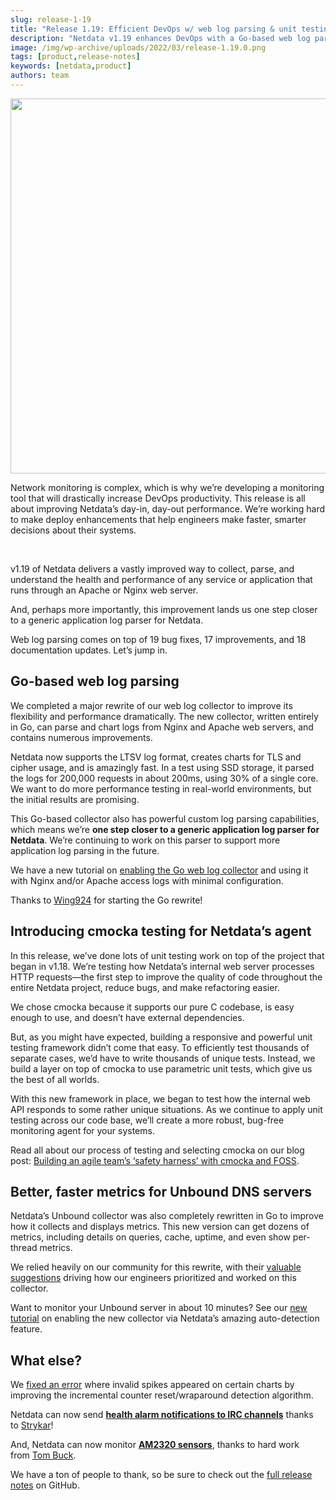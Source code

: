 ```yaml
---
slug: release-1-19
title: "Release 1.19: Efficient DevOps w/ web log parsing & unit testing"
description: "Netdata v1.19 enhances DevOps with a Go-based web log parser, cmocka testing for the agent, and an improved Unbound DNS server collector. Learn more today!"
image: /img/wp-archive/uploads/2022/03/release-1.19.0.png
tags: [product,release-notes]
keywords: [netdata,product]
authors: team
---
```


<!--truncate-->

<img class="alignnone size-full wp-image-16837" src="/img/wp-archive/uploads/2022/03/release-1.19.0.png" alt="" width="1200" height="600" />

Network monitoring is complex, which is why we’re developing a monitoring tool that will drastically increase DevOps productivity. This release is all about improving Netdata’s day-in, day-out performance. We’re working hard to make deploy enhancements that help engineers make faster, smarter decisions about their systems.

&nbsp;

v1.19 of Netdata delivers a vastly improved way to collect, parse, and understand the health and performance of any service or application that runs through an Apache or Nginx web server.

And, perhaps more importantly, this improvement lands us one step closer to a generic application log parser for Netdata.

Web log parsing comes on top of 19 bug fixes, 17 improvements, and 18 documentation updates. Let’s jump in.
<h2>Go-based web log parsing</h2>
We completed a major rewrite of our web log collector to improve its flexibility and performance dramatically. The new collector, written entirely in Go, can parse and chart logs from Nginx and Apache web servers, and contains numerous improvements.

Netdata now supports the LTSV log format, creates charts for TLS and cipher usage, and is amazingly fast. In a test using SSD storage, it parsed the logs for 200,000 requests in about 200ms, using 30% of a single core. We want to do more performance testing in real-world environments, but the initial results are promising.

This Go-based collector also has powerful custom log parsing capabilities, which means we’re <strong>one step closer to a generic application log parser for Netdata</strong>. We’re continuing to work on this parser to support more application log parsing in the future.

We have a new tutorial on <a href="https://learn.netdata.cloud/docs/agent/tutorials/collect-apache-nginx-web-logs/">enabling the Go web log collector</a> and using it with Nginx and/or Apache access logs with minimal configuration.

Thanks to <a href="https://github.com/Wing924">Wing924</a> for starting the Go rewrite!
<h2>Introducing cmocka testing for Netdata’s agent</h2>
In this release, we’ve done lots of unit testing work on top of the project that began in v1.18. We’re testing how Netdata’s internal web server processes HTTP requests—the first step to improve the quality of code throughout the entire Netdata project, reduce bugs, and make refactoring easier.

We chose cmocka because it supports our pure C codebase, is easy enough to use, and doesn’t have external dependencies.

But, as you might have expected, building a responsive and powerful unit testing framework didn’t come that easy. To efficiently test thousands of separate cases, we’d have to write thousands of unique tests. Instead, we build a layer on top of cmocka to use parametric unit tests, which give us the best of all worlds.

With this new framework in place, we began to test how the internal web API responds to some rather unique situations. As we continue to apply unit testing across our code base, we’ll create a more robust, bug-free monitoring agent for your systems.

Read all about our process of testing and selecting cmocka on our blog post: <a href="https://staging-www.netdata.cloud/blog/product/agile-team-cmocka-foss/">Building an agile team’s ‘safety harness’ with cmocka and FOSS</a>.
<h2>Better, faster metrics for Unbound DNS servers</h2>
Netdata’s Unbound collector was also completely rewritten in Go to improve how it collects and displays metrics. This new version can get dozens of metrics, including details on queries, cache, uptime, and even show per-thread metrics.

We relied heavily on our community for this rewrite, with their <a href="https://github.com/netdata/netdata/issues/7124">valuable suggestions</a> driving how our engineers prioritized and worked on this
collector.

Want to monitor your Unbound server in about 10 minutes? See our <a href="https://learn.netdata.cloud/docs/agent/tutorials/collect-unbound-metrics/">new tutorial</a> on enabling the new collector via Netdata’s amazing auto-detection feature.
<h2>What else?</h2>
We <a href="https://github.com/netdata/netdata/pull/7220">fixed an error</a> where invalid spikes appeared on certain charts by improving the incremental counter reset/wraparound detection algorithm.

Netdata can now send <a href="https://learn.netdata.cloud/docs/agent/health/notifications/irc/"><strong>health alarm notifications to IRC channels</strong></a> thanks to <a href="https://github.com/Strykar">Strykar</a>!

And, Netdata can now monitor <a href="https://learn.netdata.cloud/docs/agent/collectors/python.d.plugin/am2320/"><strong>AM2320 sensors</strong></a>, thanks to hard work from <a href="https://github.com/tommybuck">Tom Buck</a>.

We have a ton of people to thank, so be sure to check out the <a href="https://github.com/netdata/netdata/releases/tag/v1.19.0">full release notes</a> on GitHub.